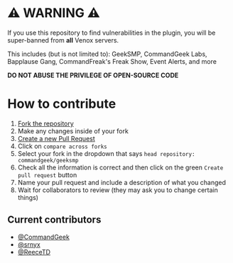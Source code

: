 # ⚠️ WARNING ⚠️
If you use this repository to find vulnerabilities in the plugin, you will be super-banned from **all** Venox servers.

This includes (but is not limited to): GeekSMP, CommandGeek Labs, Bapplause Gang, CommandFreak's Freak Show, Event Alerts, and more

**DO NOT ABUSE THE PRIVILEGE OF OPEN-SOURCE CODE**

# How to contribute
1. [Fork the repository](https://github.com/commandgeek/geeksmp/fork)
2. Make any changes inside of your fork
3. [Create a new Pull Request](https://github.com/commandgeek/geeksmp/compare)
4. Click on `compare across forks`
5. Select your fork in the dropdown that says `head repository: commandgeek/geeksmp`
6. Check all the information is correct and then click on the green `Create pull request` button
7. Name your pull request and include a description of what you changed
8. Wait for collaborators to review (they may ask you to change certain things)

## Current contributors
- [@CommandGeek](https://github.com/commandgeek)
- [@srnyx](https://github.com/srnyx)
- [@ReeceTD](https://github.com/reecetd)
